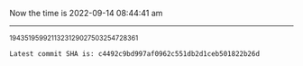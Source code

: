 Now the time is 2022-09-14 08:44:41 am

---

<small>1943519599211323129027503254728361</small>

```txt
Latest commit SHA is: c4492c9bd997af0962c551db2d1ceb501822b26d
```
